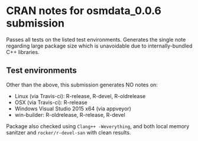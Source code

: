 # CRAN notes for osmdata_0.0.6 submission

Passes all tests on the listed test environments. Generates the single note regarding large package size which is unavoidable due to internally-bundled C++ libraries.

## Test environments

Other than the above, this submission generates NO notes on:
* Linux (via Travis-ci): R-release, R-devel, R-oldrelease
* OSX (via Travis-ci): R-release
* Windows Visual Studio 2015 x64 (via appveyor)
* win-builder: R-oldrelease, R-release, R-devel

Package also checked using `Clang++ -Weverything`, and both local memory sanitzer and `rocker/r-devel-san` with clean results.
